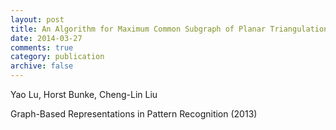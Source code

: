 ```yaml
---
layout: post
title: An Algorithm for Maximum Common Subgraph of Planar Triangulation Graphs
date: 2014-03-27
comments: true
category: publication
archive: false
---
```


Yao Lu, Horst Bunke, Cheng-Lin Liu 

Graph-Based Representations in Pattern Recognition (2013)

